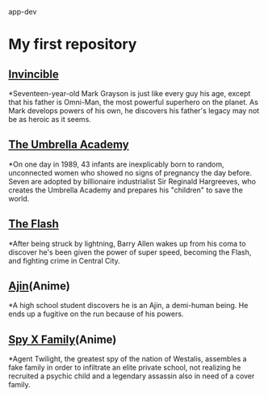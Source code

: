 app-dev
# My first repository
## [Invincible](https://www.imdb.com/title/tt6741278/?ref_=nv_sr_srsg_1)
*Seventeen-year-old Mark Grayson is just like every guy his age, except that his father is Omni-Man, the most powerful superhero on the planet. As Mark develops powers of his own, he discovers his father's legacy may not be as heroic as it seems.
## [The Umbrella Academy](https://www.imdb.com/title/tt1312171/?ref_=nv_sr_srsg_1)
*On one day in 1989, 43 infants are inexplicably born to random, unconnected women who showed no signs of pregnancy the day before. Seven are adopted by billionaire industrialist Sir Reginald Hargreeves, who creates the Umbrella Academy and prepares his "children" to save the world.
## [The Flash](https://www.imdb.com/title/tt3107288/?ref_=nv_sr_srsg_0)
*After being struck by lightning, Barry Allen wakes up from his coma to discover he's been given the power of super speed, becoming the Flash, and fighting crime in Central City.
## [Ajin](https://www.imdb.com/title/tt5537534/?ref_=nv_sr_srsg_0)(Anime)
*A high school student discovers he is an Ajin, a demi-human being. He ends up a fugitive on the run because of his powers.
## [Spy X Family](https://www.imdb.com/title/tt13706018/?ref_=nv_sr_srsg_0)(Anime)
*Agent Twilight, the greatest spy of the nation of Westalis, assembles a fake family in order to infiltrate an elite private school, not realizing he recruited a psychic child and a legendary assassin also in need of a cover family.
